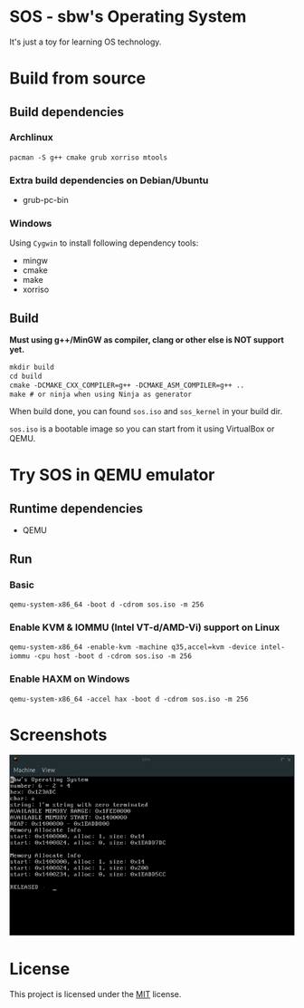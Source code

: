 
# SOS - sbw's Operating System
It's just a toy for learning OS technology.

# Build from source

## Build dependencies

### Archlinux
```
pacman -S g++ cmake grub xorriso mtools
```

### Extra build dependencies on Debian/Ubuntu
- grub-pc-bin

### Windows
Using `Cygwin` to install following dependency tools:
- mingw
- cmake
- make
- xorriso

## Build
__Must using g++/MinGW as compiler, clang or other else is NOT support yet.__
```shell
mkdir build
cd build
cmake -DCMAKE_CXX_COMPILER=g++ -DCMAKE_ASM_COMPILER=g++ ..
make # or ninja when using Ninja as generator
```

When build done, you can found `sos.iso` and `sos_kernel` in your build dir.

`sos.iso` is a bootable image so you can start from it using VirtualBox or QEMU.

# Try SOS in QEMU emulator

## Runtime dependencies
- QEMU

## Run

### Basic
```shell
qemu-system-x86_64 -boot d -cdrom sos.iso -m 256
```

### Enable KVM & IOMMU (Intel VT-d/AMD-Vi) support on Linux
```shell
qemu-system-x86_64 -enable-kvm -machine q35,accel=kvm -device intel-iommu -cpu host -boot d -cdrom sos.iso -m 256
```

### Enable HAXM on Windows
```shell
qemu-system-x86_64 -accel hax -boot d -cdrom sos.iso -m 256
```

# Screenshots
![sos screenshots](screenshots/2018-07-21-115918_746x484_scrot.png)

# License
This project is licensed under the [MIT](LICENSE) license.
